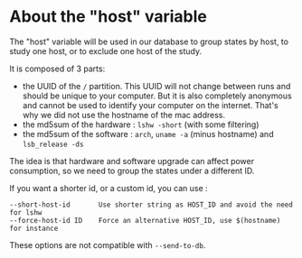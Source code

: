 # About the "host" variable

The "host" variable will be used in our database to group states by host, to study one host, or to exclude one host of the study.

It is composed of 3 parts:

- the UUID of the `/` partition. This UUID will not change between runs and should be unique to your computer. But it is also completely anonymous and cannot be used to identify your computer on the internet. That's why we did not use the hostname of the mac address.
- the md5sum of the hardware : `lshw -short` (with some filtering)
- the md5sum of the software : `arch`, `uname -a` (minus hostname) and `lsb_release -ds`

The idea is that hardware and software upgrade can affect power consumption, so we need to group the states under a different ID.

If you want a shorter id, or a custom id, you can use :

```
--short-host-id       Use shorter string as HOST_ID and avoid the need for lshw
--force-host-id ID    Force an alternative HOST_ID, use $(hostname) for instance
```

These options are not compatible with `--send-to-db`.
